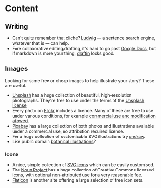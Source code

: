 # Content

## Writing

* Can't quite remember that cliche? [Ludwig](https://ludwig.guru/login) — a sentence search engine, whatever that is — can help.
* Fore collaborative editing/drafting, it's hard to go past [Google Docs](https://docs.google.com/), but if markdown is more your thing, [draftin](https://draftin.com/documents) looks good.

## Images

Looking for some free or cheap images to help illustrate your story? These are useful.

* [Unsplash](https://unsplash.com/) has a huge collection of beautiful, high-resolution photographs. They're free to use under the terms of the [Unsplash license](https://unsplash.com/license)
* Every photo on [Flickr](https://www.flickr.com/) includes a licence. Many of these are free to use under various conditions, for example [commercial use and modification allowed](https://www.flickr.com/search/?text=b&license=4%2C5%2C9%2C10).
* [Pixabay](https://pixabay.com/en/) has a large collection of both photos and illustrations available under a commercial use, no attribution required license.
* For a huge collection of customisable SVG illustrations try [undraw](https://undraw.co/).
* Like public domain [botanical illustrations](https://www.flickr.com/photos/biodivlibrary/)?

### Icons

* A nice, simple collection of [SVG icons](https://iconsvg.xyz/) which can be easily customised.
* The [Noun Project](https://thenounproject.com/) has a huge collection of Creative Commons licensed icons, with optional non-attributed use for a very reasonable fee.
* [Flaticon](https://www.flaticon.com/) is another site offering a large selection of free icon sets.

